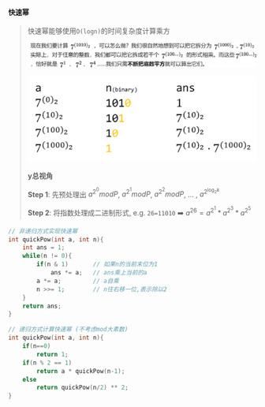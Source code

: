#### 快速幂
> 快速幂能够使用`O(logn)`的时间复杂度计算乘方
> 
> ![快速幂](/appendix/acwing-%E5%BF%AB%E9%80%9F%E5%B9%82.png)
> 
> ![快速幂](/appendix/acwing-%E5%BF%AB%E9%80%9F%E5%B9%822.png)
> 
> **y总视角**
> 
> **Step 1**: 先预处理出 $a^{2^0} mod P$, $a^{2^1} mod P$, $a^{2^2} mod P$, ... , $a^{2^{\log_2k}}$
> 
> **Step 2**: 将指数处理成二进制形式, e.g. `26=11010` ➡️
 $a^{26} = a^{2^1} * a^{2^3} * a^{2^5}$
```CPP
// 非递归方式实现快速幂
int quickPow(int a, int n){
    int ans = 1;
    while(n != 0){
        if(n & 1)       // 如果n的当前末位为1
            ans *= a;   // ans乘上当前的a
        a *= a;         // a自乘
        n >>= 1;        // n往右移一位,表示除以2
    }
    return ans;
}
```


```CPP
// 递归方式计算快速幂 (不考虑mod大素数)
int quickPow(int a, int n){
    if(n==0)
        return 1;
    if(n % 2 == 1)
        return a * quickPow(n-1);
    else
        return quickPow(n/2) ** 2;
}
```